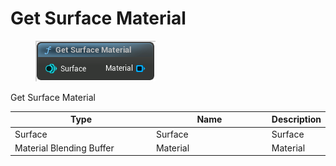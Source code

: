 # Get Surface Material

<div align="left" data-full-width="false">

<figure><img src="Get_Surface_Material.png" alt=""><figcaption></figcaption></figure>

</div>

Get Surface Material

<table>
<thead><tr><th width="250">Type</th><th width="200">Name</th><th>Description</th></tr></thead>
<tbody>
<tr><td>Surface</td><td>Surface</td><td>Surface</td></tr>
<tr><td>Material Blending Buffer</td><td>Material</td><td>Material</td></tr>
</tbody>
</table>